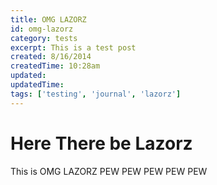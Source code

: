 ```yaml
---
title: OMG LAZORZ
id: omg-lazorz
category: tests
excerpt: This is a test post
created: 8/16/2014
createdTime: 10:28am
updated:
updatedTime:
tags: ['testing', 'journal', 'lazorz']
---
```


# Here There be Lazorz

This is OMG LAZORZ PEW PEW PEW PEW PEW